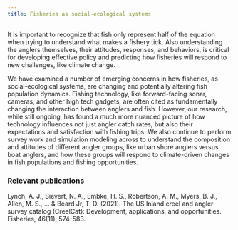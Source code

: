```yaml
---
title: Fisheries as social-ecological systems
---
```


It is important to recognize that fish only represent half of the equation when trying to understand what makes a fishery tick.  Also understanding the anglers themselves, their attitudes, responses, and behaviors, is critical for developing effective policy and predicting how fisheries will respond to new challenges, like climate change.

<!--more-->

We have examined a number of emerging concerns in how fisheries, as social-ecological systems, are changing and potentially altering fish population dynamics.  Fishing technology, like forward-facing sonar, cameras, and other high tech gadgets, are often cited as fundamentally changing the interaction between anglers and fish.  However, our research, while still ongoing, has found a much more nuanced picture of how technology influences not just angler catch rates, but also their expectations and satisfaction with fishing trips.  We also continue to perform survey work and simulation modeling across to understand the composition and attitudes of different angler groups, like urban shore anglers versus boat anglers, and how these groups will respond to climate-driven changes in fish populations and fishing opportunities.

### Relevant publications
Lynch, A. J., Sievert, N. A., Embke, H. S., Robertson, A. M., Myers, B. J., Allen, M. S., ... & Beard Jr, T. D. (2021). The US Inland creel and angler survey catalog (CreelCat): Development, applications, and opportunities. Fisheries, 46(11), 574-583.
